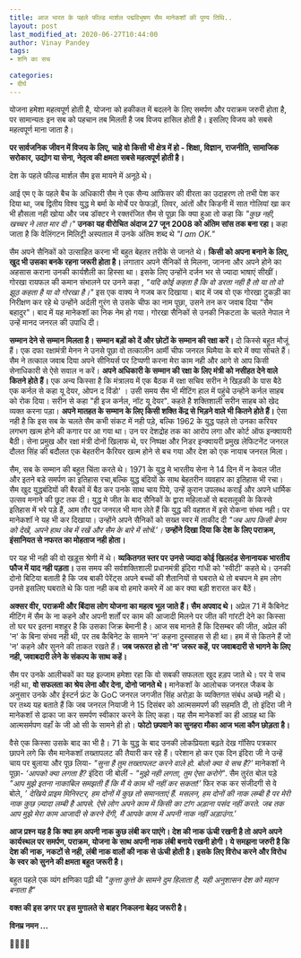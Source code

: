 ```yaml
---
title: आज भारत के पहले फील्ड मार्शल पद्मविभूषण सैम मानेकशॉ की पुण्य तिथि..
layout: post
last_modified_at: 2020-06-27T10:44:00
author: Vinay Pandey
tags:
- शनि का सच

categories:
- दीर्घ
---
```

योजना हमेशा महत्वपूर्ण होती है, 
योजना को हकीकत में बदलने के लिए समर्पण और पराक्रम जरुरी होता है,
पर सामान्यतः इन सब को पहचान तब मिलती है जब विजय हासिल होती है। इसलिए विजय को सबसे महत्वपूर्ण माना जाता है।

**पर सार्वजनिक जीवन में विजय के लिए, चाहे वो किसी भी क्षेत्र में हो - शिक्षा, विज्ञान, राजनीति, सामाजिक सरोकार, उद्योग या सेना, नेतृत्व की क्षमता सबसे महत्वपूर्ण होती है।**

देश के पहले फील्ड मार्शल सैम इस मायने में अनूठे थे।

आई एम ए के पहले बैच के अधिकारी सैम ने एक सैन्य आफिसर की वीरता का उदाहरण तो तभी पेश कर दिया था, जब द्वितीय विश्व युद्ध मे बर्मा के मोर्चे पर फेफड़ों, लिवर, आंतों और किडनी में सात गोलियां खा कर भी हौसला नही खोया और जब डॉक्टर ने रक्तरंजित सैम से पूछा कि क्या हुआ तो कहा कि *"कुछ नही, खच्चर ने लात मार दी।"* **उनका यह वीरोचित अंदाज 27 जून 2008 को अंतिम सांस तक बना रहा।** कहा जाता है कि वेलिंगटन मिलिट्री अस्पताल में उनके अंतिम शब्द थे *"I am OK."*

सैम अपने सैनिकों को उत्साहित करना भी बहुत बेहतर तरीके से जानते थे। **किसी को अपना बनाने के लिए, खुद भी उसका बनके रहना जरूरी होता है।** लगातार अपने सैनिकों से मिलना,  जानना और अपने होने का अहसास कराना उनकी कार्यशैली का हिस्सा था। इसके लिए उन्होंने दर्जन भर से ज्यादा भाषाएं सीखीं। गोरखा रायफल की कमान संभालने पर उनने कहा , *"यदि कोई कहता है कि वो डरता नही है तो या तो वो झूठ कहता है या वो गोरखा है।"* इस एक वाक्य ने गजब कर दिखाया। बाद में जब वो एक गोरखा टुकड़ी का निरीक्षण कर रहे थे उन्होंने अर्दली गुरंग से उसके चीफ का नाम पूछा, उसने तन कर जवाब दिया "सैम बहादुर"। बाद में यह मानेकशॉ का निक नेम हो गया। गोरखा सैनिकों से उनकी निकटता के चलते नेपाल ने उन्हें मानद जनरल की उपाधि दी।

**सम्मान देने से सम्मान मिलता है। सम्मान बड़ों को दें और छोटों के सम्मान की रक्षा करें।** दो किस्से बहुत मौजूं हैं। एक दफा रक्षामंत्री मेनन ने उनसे पूछा वो तत्कालीन आर्मी चीफ जनरल थिमैया के बारे में क्या सोचते हैं। सैम ने तत्काल जवाब दिया अपने सीनियर्स पर टिप्पणी करना मेरा काम नही और आगे से आप किसी सेनाधिकारी से ऐसे सवाल न करें। **अपने अधिकारी के सम्मान की रक्षा के लिए मंत्री को नसीहत देने वाले कितने होते हैं।** एक अन्य किस्सा है कि मंत्रालय में एक बैठक में रक्षा सचिव सरीन ने खिड़की के पास बैठे एक कर्नल से कहा यू देयर, ओपन द विंडो' । उसी समय सैम भी मीटिंग हाल में पहुंचे उन्होंने कर्नल साहब को रोक दिया। सरीन से कहा "ही इज कर्नल, नॉट यू देयर". कहते है शक्तिशाली सरीन साहब को खेद व्यक्त करना पड़ा। **अपने मातहत के सम्मान के लिए किसी शक्ति केंद्र से भिड़ने वाले भी कितने होते हैं।** ऐसा नही है कि इस सब के चलते सैम कभी संकट में नही पड़े, बल्कि 1962 के युद्ध पहले तो उनका करियर लगभग खत्म होने की कगार पर आ गया था। उन पर देशद्रोह तक का आरोप लगा और कोर्ट ऑफ इन्क्वायरी बैठी। सेना प्रमुख और रक्षा मंत्री दोनों खिलाफ थे, पर निष्पक्ष और निडर इन्क्वायरी प्रमुख लेफिटनेंट जनरल दौलत सिंह की बदौलत एक बेहतरीन कैरियर खत्म होने से बच गया और देश को एक नायाब जनरल मिला। 

सैम, सब के सम्मान की बहुत चिंता करते थे। 1971 के युद्ध मे भारतीय सेना ने 14 दिन में न केवल जीत और इतने बडे समर्पण का इतिहास रचा,बल्कि युद्ध बंदियों के साथ बेहतरीन व्यवहार का इतिहास भी रचा। सैम खुद युद्धबंदियों की बैरकों में बैठ कर उनके साथ चाय पिये, उन्हें कुरान उपलब्ध कराईं और अपने धार्मिक उत्सव मनाने की छूट तक दी।  युद्ध मे जीत के बाद सैनिकों के द्वारा महिलाओं से बदसलूकी के किस्से इतिहास में भरे पड़े हैं, आम तौर पर जनरल भी मान लेते हैं कि युद्ध की वहशत में इसे रोकना संभव नही। पर मानेकशॉ  ने यह भी कर दिखाया। उन्होंने अपने सैनिकों को सख्त स्वर में ताकीद दी *"जब आप किसी बेगम को देखें, अपने हाथ जेब में रखें और सैम के बारे में सोचें.'।* **उन्होंने दिखा दिया कि देश के लिए पराक्रम, इंसानियत से नफरत का मोहताज नही होता।**

पर यह भी नही की वो खड़ूस श्रेणी में थे। **व्यकितगत स्तर पर उनसे ज्यादा कोई खिलदंड सेनानायक भारतीय फौज में याद नही पड़ता।** उस समय की सर्वशक्तिशाली प्रधानमंत्री इंदिरा गांधी को 'स्वीटी' कहते थे। उनकी दोनो बिटिया बताती है कि जब बाकी पेरेंट्स अपने बच्चों की शैतानियों से घबराते थे तो बचपन मे हम लोग उनसे इसलिए घबराते थे  कि पता नही कब वो हमारे कमरे में आ कर क्या बड़ी शरारत कर बैठें। 

**अक्सर वीर, पराक्रमी और बिंदास लोग योजना का महत्व भूल जाते हैं। सैम अपवाद थे।** अप्रेल 71 में कैबिनेट मीटिंग में सैम के ना कहने और अपनी शर्तों पर काम की आजादी मिलने पर जीत की गांरटी देने का किस्सा तो घर घर इतना मशहूर है कि उसका जिक्र बेमानी है। आज सब मानते हैं कि दिसम्बर की जीत, अप्रेल की 'न' के बिना संभव नही थी, पर तब कैबिनेट के सामने 'न' कहना दुस्साहस से ही था। हम में से कितने हैं जो 'न' कहने और सुनने की ताकत रखते हैं। **जब जरूरत हो तो 'न' जरूर कहें, पर जवाबदारी से भागने के लिए नही, जवाबदारी लेने के संकल्प के साथ कहें।**

सैम पर उनके आलीचकों का यह इल्जाम हमेशा रहा कि वो सबकी सफलता खुद हड़प जाते थे। पर ये सच नही था, **वो सफलता का श्रेय लेना और देना, दोनो जानते थे।** मानेकशॉ के आलोचक जनरल जैकब के अनुसार उनके और ईस्टर्न  फ्रंट के GoC जनरल जगजीत सिंह अरोड़ा के व्यक्तिगत संबंध अच्छे नही थे। पर तथ्य यह बताते हैं कि जब जनरल नियाजी ने 15 दिसंबर को आत्मसमपर्ण की सहमति दी, तो इंदिरा जी ने मानेकशॉ से ढाका जा कर समर्पण स्वीकार करने के लिए कहा। यह सैम मानेकशॉ का ही आग्रह था कि आत्मसर्मपण वहाँ के जी ओ सी के सामने ही हो। **फोटो छपवाने का सुनहरा मौका आज भला कौन छोड़ता है।** 

वैसे एक किस्सा उसके बाद का भी है। 71 के युद्ध के बाद उनकी लोकप्रियता बढ़ते देख गॉसिप पत्रकार छापने लगे कि सैम मानेकशॉ तख्तापलट की तैयारी कर रहे हैं। परेशान हो कर एक दिन इंदिरा जी ने उन्हें चाय पर बुलाया और पूछ लिया- *"सुना है तुम तख्तापलट करने वाले हो. बोलो क्या ये सच है?’*  मानेकशॉ ने पूछा- *‘आपको क्या लगता है?* इंदिरा जी बोलीं - *"मुझे नही लगता, तुम ऐसा करोगे"*. सैम तुरंत बोल पड़े  *"आप मुझे इतना नाकाबिल समझती हैं कि मैं ये काम भी नहीं कर सकता!’* फिर रुक कर संजीदगी से वे बोले, *’ देखिये प्राइम मिनिस्टर, हम दोनों में कुछ तो समानताएं हैं. मसलन, हम दोनों की नाक लम्बी है पर मेरी नाक कुछ ज़्यादा लम्बी है आपसे. ऐसे लोग अपने काम में किसी का टांग अड़ाना पसंद नहीं करते. जब तक आप मुझे मेरा काम आजादी से करने देंगी, मैं आपके काम में अपनी नाक नहीं अड़ाउंगा.’*

**आज प्रश्न यह है कि क्या हम अपनी नाक कुछ लंबी कर पाएंगे।  देश की नाक ऊंची रखनी है तो अपने अपने कार्यस्थल पर समर्पण, पराक्रम, योजना के साथ अपनी नाक लंबी बनाये रखनी होगी। ये समझना जरुरी है कि देश की नाक, नकटों से नही, लंबी नाक वालों की नाक से ऊंची होती है। इसके लिए विरोध करने और विरोध के स्वर को सुनने की क्षमता बहुत जरूरी है।**

बहुत पहले एक व्यंग क्षणिका पढ़ी थी 
*"कुत्ता कुत्ते के सामने दुम हिलाता है,*
*यही अनुशासन देश को महान बनाता है"*

**वक्त की इस डगर पर इस मुगालते से बाहर निकलना बेहद जरूरी है।**

**विनम्र नमन ...**

🙏🌷🌷🙏


